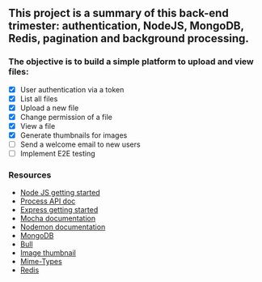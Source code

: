 ## This project is a summary of this back-end trimester: authentication, NodeJS, MongoDB, Redis, pagination and background processing.

### The objective is to build a simple platform to upload and view files:

- [x] User authentication via a token
- [x] List all files
- [x] Upload a new file
- [x] Change permission of a file
- [x] View a file
- [x] Generate thumbnails for images
- [ ] Send a welcome email to new users
- [ ] Implement E2E testing

### Resources

- [Node JS getting started](https://nodejs.org/en/learn/getting-started/introduction-to-nodejs)
- [Process API doc](https://node.readthedocs.io/en/latest/api/process/)
- [Express getting started](https://expressjs.com/en/starter/installing.html)
- [Mocha documentation](https://mochajs.org/)
- [Nodemon documentation](https://github.com/remy/nodemon#nodemon)
- [MongoDB](https://github.com/mongodb/node-mongodb-native)
- [Bull](https://github.com/OptimalBits/bull)
- [Image thumbnail](https://www.npmjs.com/package/image-thumbnail)
- [Mime-Types](https://www.npmjs.com/package/mime-types)
- [Redis](https://github.com/redis/node-redis)
